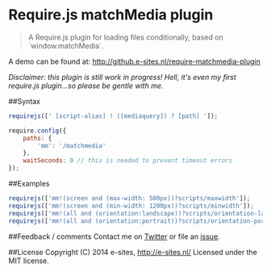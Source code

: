 Require.js matchMedia plugin
=========================
<blockquote>
	<p>A Require.js plugin for loading files conditionally, based on `window.matchMedia`.</p>
</blockquote>

A demo can be found at: http://github.e-sites.nl/require-matchmedia-plugin

<em>Disclaimer: this plugin is still work in progress! Hell, it's even my first require.js plugin...so please be gentle with me.</em>

##Syntax
```js
requirejs([' [script-alias] ! ([mediaquery]) ? [path] ']);
```

```js
require.config({
	paths: {
		'mm': '/matchmedia'
	},
	waitSeconds: 0 // this is needed to prevent timeout errors
});
```

##Examples
```js
requirejs(['mm!(screen and (max-width: 500px))?scripts/maxwidth']);
requirejs(['mm!(screen and (min-width: 1200px))?scripts/minwidth']);
requirejs(['mm!(all and (orientation:landscape))?scripts/orientation-landscape']);
requirejs(['mm!(all and (orientation:portrait))?scripts/orientation-portrait']);
```

##Feedback / comments
Contact me on <a href="https://twitter.com/_boye">Twitter</a> or file an <a href="https://github.com/e-sites/require-matchmedia-plugin/issues">issue</a>.

##License
Copyright (C) 2014 e-sites, <a href="http://www.e-sites.nl/">http://e-sites.nl/</a> Licensed under the MIT license.